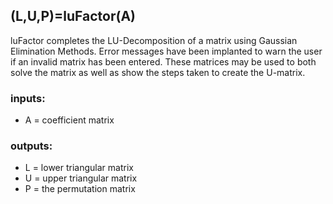## (L,U,P)=luFactor(A)
luFactor completes the LU-Decomposition of a matrix using Gaussian Elimination Methods. Error messages have been implanted to warn the user if an invalid matrix has been entered. These matrices may be used to both solve the matrix as well as show the steps taken to create the U-matrix.
### inputs:
* A = coefficient matrix
### outputs:
* L = lower triangular matrix
* U = upper triangular matrix
* P = the permutation matrix
